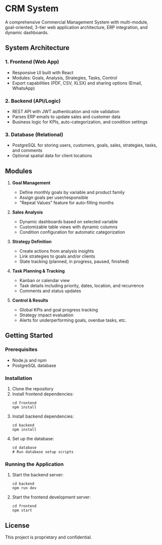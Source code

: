 # CRM System

A comprehensive Commercial Management System with multi-module, goal-oriented, 3-tier web application architecture, ERP integration, and dynamic dashboards.

## System Architecture

### 1. Frontend (Web App)
- Responsive UI built with React
- Modules: Goals, Analysis, Strategies, Tasks, Control
- Export capabilities (PDF, CSV, XLSX) and sharing options (Email, WhatsApp)

### 2. Backend (API/Logic)
- REST API with JWT authentication and role validation
- Parses ERP emails to update sales and customer data
- Business logic for KPIs, auto-categorization, and condition settings

### 3. Database (Relational)
- PostgreSQL for storing users, customers, goals, sales, strategies, tasks, and comments
- Optional spatial data for client locations

## Modules

1. **Goal Management**
   - Define monthly goals by variable and product family
   - Assign goals per user/responsible
   - "Repeat Values" feature for auto-filling months

2. **Sales Analysis**
   - Dynamic dashboards based on selected variable
   - Customizable table views with dynamic columns
   - Condition configuration for automatic categorization

3. **Strategy Definition**
   - Create actions from analysis insights
   - Link strategies to goals and/or clients
   - State tracking (planned, in progress, paused, finished)

4. **Task Planning & Tracking**
   - Kanban or calendar view
   - Task details including priority, dates, location, and recurrence
   - Comments and status updates

5. **Control & Results**
   - Global KPIs and goal progress tracking
   - Strategy impact evaluation
   - Alerts for underperforming goals, overdue tasks, etc.

## Getting Started

### Prerequisites
- Node.js and npm
- PostgreSQL database

### Installation
1. Clone the repository
2. Install frontend dependencies:
   ```
   cd frontend
   npm install
   ```
3. Install backend dependencies:
   ```
   cd backend
   npm install
   ```
4. Set up the database:
   ```
   cd database
   # Run database setup scripts
   ```

### Running the Application
1. Start the backend server:
   ```
   cd backend
   npm run dev
   ```
2. Start the frontend development server:
   ```
   cd frontend
   npm start
   ```

## License
This project is proprietary and confidential.
